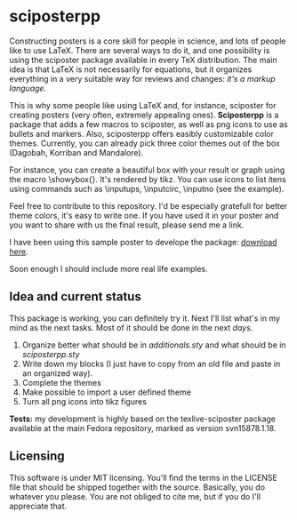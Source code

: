 sciposterpp
===========

Constructing posters is a core skill for people in science, and lots of people 
like to use LaTeX. There are several ways to do it, and one possibility is using 
the sciposter package available in every TeX distribution. The main idea is that 
LaTeX is not necessarily for equations, but it organizes everything in a very
suitable way for reviews and changes: _it's a markup language_.

This is why some people like using LaTeX and, for instance, sciposter for creating
posters (very often, extremely appealing ones).  **Sciposterpp** is a package that adds
a few macros to sciposter, as well as png icons to use as bullets and markers. Also, 
sciposterpp offers easibly customizable color themes. Currently, you can already 
pick three color themes out of the box (Dagobah, Korriban and Mandalore).

For instance, you can create a beautiful box with your result or graph using the macro 
\showybox{}. It's rendered by tikz. You can use icons to list itens using commands such as 
\inputups, \inputcirc, \inputno (see the example).

Feel free to contribute to this repository. I'd be especially gratefull for better 
theme colors, it's easy to write one. If you have used it in your poster and you 
want to share with us the final result, please send me a link.

I have been using this sample poster to develope the package: [download here](https://github.com/thmosqueiro/sciposterpp/blob/master/example/poster.pdf?raw=true).

Soon enough I should include more real life examples.


Idea and current status
-----

This package is working, you can definitely try it. Next I'll list what's in my mind
as the next tasks. Most of it should be done in the next _days_.

1. Organize better what should be in _additionals.sty_ and what should be in _sciposterpp.sty_
2. Write down my blocks (I just have to copy from an old file and paste in an organized way).
3. Complete the themes
4. Make possible to import a user defined theme
5. Turn all png icons into tikz figures


**Tests:** my development is highly based on the texlive-sciposter
package available at the main Fedora repository, marked as version
svn15878.1.18.



Licensing
-----

This software is under MIT licensing. You'll find the terms in the LICENSE
file that should be shipped together with the source. Basically, you do whatever 
you please. You are not obliged to cite me, but if you do I'll appreciate that.
